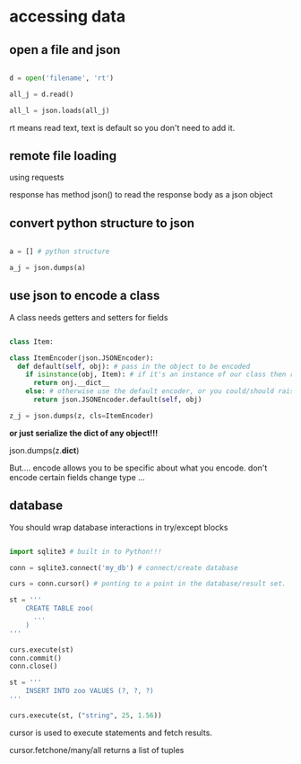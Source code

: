 # accessing data

## open a file and json

```python

d = open('filename', 'rt')

all_j = d.read()

all_l = json.loads(all_j)

```

rt means read text, text is default so you don't need to add it.

## remote file loading

using requests

response has method json() to read the response body as a json object

## convert python structure to json

```python

a = [] # python structure

a_j = json.dumps(a)

```

## use json to encode a class

A class needs getters and setters for fields

```python

class Item:

class ItemEncoder(json.JSONEncoder):
  def default(self, obj): # pass in the object to be encoded
    if isinstance(obj, Item): # if it's an instance of our class then return whatever we wish to encide
      return onj.__dict__
    else: # otherwise use the default encoder, or you could/should raise an aexception
      return json.JSONEncoder.default(self, obj)

z_j = json.dumps(z, cls=ItemEncoder)

```

**or just serialize the dict of any object!!!**

json.dumps(z.__dict__)

But.... encode allows you to be specific about what you encode.
  don't encode certain fields
  change type
  ...

## database

You should wrap database interactions in try/except blocks

```python

import sqlite3 # built in to Python!!!

conn = sqlite3.connect('my_db') # connect/create database

curs = conn.cursor() # ponting to a point in the database/result set.

st = '''
    CREATE TABLE zoo(
      ...
    )
'''

curs.execute(st)
conn.commit()
conn.close()

st = '''
    INSERT INTO zoo VALUES (?, ?, ?)
'''

curs.execute(st, ("string", 25, 1.56))

```

cursor is used to execute statements and fetch results.

cursor.fetchone/many/all
returns a list of tuples

